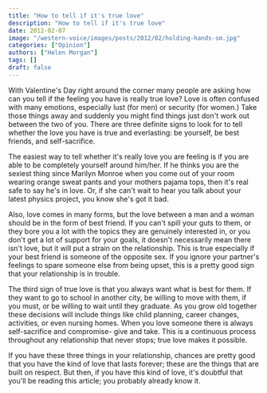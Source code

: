```yaml
---
title: "How to tell if it's true love"
description: "How to tell if it's true love"
date: 2012-02-07
image: "/western-voice/images/posts/2012/02/holding-hands-sm.jpg"
categories: ["Opinion"]
authors: ["Helen Morgan"]
tags: []
draft: false
---
```

With Valentine's Day right around the corner many people are asking how can you tell if the feeling you have is really true love? Love is often confused with many emotions, especially lust (for men) or security (for women.) Take those things away and suddenly you might find things just don't work out between the two of you. There are three definite signs to look for to tell whether the love you have is true and everlasting: be yourself, be best friends, and self-sacrifice.

The easiest way to tell whether it's really love you are feeling is if you are able to be completely yourself around him/her. If he thinks you are the sexiest thing since Marilyn Monroe when you come out of your room wearing orange sweat pants and your mothers pajama tops, then it's real safe to say he's in love. Or, if she can't wait to hear you talk about your latest physics project, you know she's got it bad.

Also, love comes in many forms, but the love between a man and a woman should be in the form of best friend. If you can't spill your guts to them, or they bore you a lot with the topics they are genuinely interested in, or you don't get a lot of support for your goals, it doesn't necessarily mean there isn't love, but it will put a strain on the relationship. This is true especially if your best friend is someone of the opposite sex. If you ignore your partner's feelings to spare someone else from being upset, this is a pretty good sign that your relationship is in trouble.

The third sign of true love is that you always want what is best for them. If they want to go to school in another city, be willing to move with them, if you must, or be willing to wait until they graduate. As you grow old together these decisions will include things like child planning, career changes, activities, or even nursing homes. When you love someone there is always self-sacrifice and compromise- give and take. This is a continuous process throughout any relationship that never stops; true love makes it possible.

If you have these three things in your relationship, chances are pretty good that you have the kind of love that lasts forever; these are the things that are built on respect. But then, if you have this kind of love, it's doubtful that you'll be reading this article; you probably already know it.